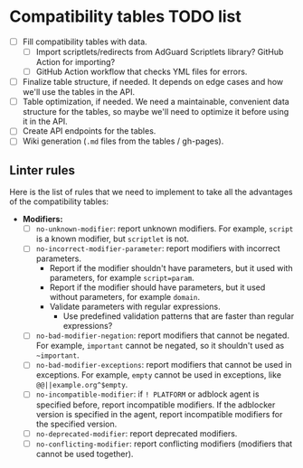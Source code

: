 # Compatibility tables TODO list

- [ ] Fill compatibility tables with data.
  - [ ] Import scriptlets/redirects from AdGuard Scriptlets library? GitHub Action for importing?
  - [ ] GitHub Action workflow that checks YML files for errors.
- [ ] Finalize table structure, if needed. It depends on edge cases and how we'll use the tables in the API.
- [ ] Table optimization, if needed. We need a maintainable, convenient data structure for the tables, so maybe we'll need to optimize it before using it in the API.
- [ ] Create API endpoints for the tables.
- [ ] Wiki generation (`.md` files from the tables / gh-pages).

## Linter rules

Here is the list of rules that we need to implement to take all the advantages of the compatibility tables:

- **Modifiers:**
  - [ ] `no-unknown-modifier`: report unknown modifiers. For example, `script` is a known modifier, but `scriptlet` is not.
  - [ ] `no-incorrect-modifier-parameter`: report modifiers with incorrect parameters.
    - Report if the modifier shouldn't have parameters, but it used with parameters, for example `script=param`.
    - Report if the modifier should have parameters, but it used without parameters, for example `domain`.
    - Validate parameters with regular expressions.
      - Use predefined validation patterns that are faster than regular expressions?
  - [ ] `no-bad-modifier-negation`: report modifiers that cannot be negated. For example, `important` cannot be negated, so it shouldn't used as `~important`.
  - [ ] `no-bad-modifier-exceptions`: report modifiers that cannot be used in exceptions. For example, `empty` cannot be used in exceptions, like `@@||example.org^$empty`.
  - [ ] `no-incompatible-modifier`: if `! PLATFORM` or adblock agent is specified before, report incompatible modifiers. If the adblocker version is specified in the agent, report incompatible modifiers for the specified version.
  - [ ] `no-deprecated-modifier`: report deprecated modifiers.
  - [ ] `no-conflicting-modifier`: report conflicting modifiers (modifiers that cannot be used together).
